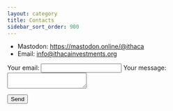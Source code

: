 ```yaml
---
layout: category
title: Contacts
sidebar_sort_order: 900
---
```


* Mastodon: <https://mastodon.online/@ithaca>
* Email: <info@ithacainvestments.org>

<form
  action="https://formspree.io/f/xdoydknn"
  method="POST"
>
  <label>
    Your email:
    <input type="email" name="_replyto">
  </label>
  <label>
    Your message:
    <textarea name="message"></textarea>
  </label>

  <!-- your other form fields go here -->

  <button type="submit">Send</button>
</form>

